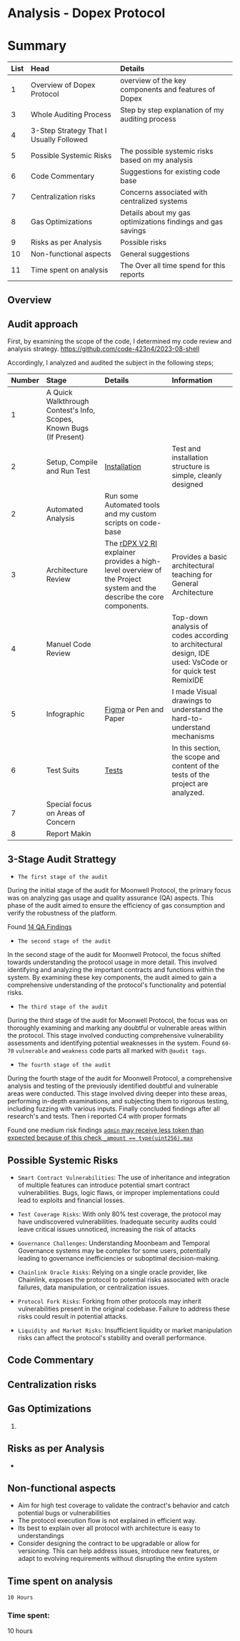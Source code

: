 # Analysis - Dopex Protocol 
# Summary

| List |Head |Details|
|:--|:----------------|:------|
|1 | Overview of Dopex Protocol| overview of the key components and features of Dopex  |
|3 |Whole Auditing Process | Step by step explanation of my auditing process  |
|4 |3-Step Strategy That I Usually Followed | |
|5 |Possible Systemic Risks | The possible systemic risks based on my analysis |
|6 |Code Commentary | Suggestions for existing code base |
|7 |Centralization risks | Concerns associated with centralized systems |
|8 |Gas Optimizations | Details about my gas optimizations findings and gas savings  |
|9 |Risks as per Analysis | Possible risks |
|10 |Non-functional aspects | General suggestions |
|11 |Time spent on analysis  | The Over all time spend for this reports |

## Overview


## Audit approach
First, by examining the scope of the code, I determined my code review and analysis strategy.
https://github.com/code-423n4/2023-08-shell

Accordingly, I analyzed and audited the subject in the following steps;

| Number |Stage |Details|Information|
|:--|:----------------|:------|:------|
|1|A Quick Walkthrough Contest's Info, Scopes, Known Bugs (If Present)||
|2|Setup, Compile and Run Test|[Installation](https://code4rena.com/contests/2023-08-dopex#testing)|Test and installation structure is simple, cleanly designed|
|2|Automated Analysis|Run some Automated tools and my custom scripts on code-base|
|3|Architecture Review|The [rDPX V2 RI](https://dopex.notion.site/rDPX-V2-RI-b45b5b402af54bcab758d62fb7c69cb4) explainer provides a high-level overview of the Project system and the describe the core components.|Provides a basic architectural teaching for General Architecture|
|4|Manuel Code Review||Top-down analysis of codes according to architectural design, IDE used: VsCode or for quick test RemixIDE|
|5|Infographic|[Figma](https://www.figma.com/) or Pen and Paper|I made Visual drawings to understand the hard-to-understand mechanisms|
|6|Test Suits|[Tests](https://code4rena.com/contests/2023-08-dopex#tests)|In this section, the scope and content of the tests of the project are analyzed.|
|7|Special focus on Areas of  Concern||
|8|Report Makin||


## 3-Stage Audit Strattegy

- ``The first stage of the audit``

During the initial stage of the audit for Moonwell Protocol, the primary focus was on analyzing gas usage and quality assurance (QA) aspects. This phase of the audit aimed to ensure the efficiency of gas consumption and verify the robustness of the platform.

Found [14 QA Findings](https://code4rena.com/contests/2023-07-moonwell/submit?issue=115)

- ``The second stage of the audit``

In the second stage of the audit for Moonwell Protocol, the focus shifted towards understanding the protocol usage in more detail. This involved identifying and analyzing the important contracts and functions within the system. By examining these key components, the audit aimed to gain a comprehensive understanding of the protocol's functionality and potential risks. 

- ``The third stage of the audit``

During the third stage of the audit for Moonwell Protocol, the focus was on thoroughly examining and marking any doubtful or vulnerable areas within the protocol. This stage involved conducting comprehensive vulnerability assessments and identifying potential weaknesses in the system. Found ``60-70`` ``vulnerable`` and ``weakness`` code parts all marked with ``@audit tags``.

- ``The fourth stage of the audit``

During the fourth stage of the audit for Moonwell Protocol, a comprehensive analysis and testing of the previously identified doubtful and vulnerable areas were conducted. This stage involved diving deeper into these areas, performing in-depth examinations, and subjecting them to rigorous testing, including fuzzing with various inputs. Finally concluded findings after all research's and tests. Then i reported C4 with proper formats 

Found one medium risk findings [``admin`` may receive less token than expected because of this check  ``_amount == type(uint256).max``](https://code4rena.com/contests/2023-07-moonwell/submit?issue=119)


## Possible Systemic Risks

- ``Smart Contract Vulnerabilities``: The use of inheritance and integration of multiple features can introduce potential smart contract vulnerabilities. Bugs, logic flaws, or improper implementations could lead to exploits and financial losses.

- ``Test Coverage Risks``:  With only 80% test coverage, the protocol may have undiscovered vulnerabilities. Inadequate security audits could leave critical issues unnoticed, increasing the risk of attacks

- ``Governance Challenges``: Understanding Moonbeam and Temporal Governance systems may be complex for some users, potentially leading to governance inefficiencies or suboptimal decision-making.

- ``Chainlink Oracle Risks``: Relying on a single oracle provider, like Chainlink, exposes the protocol to potential risks associated with oracle failures, data manipulation, or centralization issues.

- ``Protocol Fork Risks``: Forking from other protocols may inherit vulnerabilities present in the original codebase. Failure to address these risks could result in potential attacks.

- ``Liquidity and Market Risks``: Insufficient liquidity or market manipulation risks can affect the protocol's stability and overall performance.


## Code Commentary


    
## Centralization risks


## Gas Optimizations

1. 

## Risks as per Analysis

- 


## Non-functional aspects

- Aim for high test coverage to validate the contract's behavior and catch potential bugs or vulnerabilities
- The protocol execution flow is not explained in efficient way. 
- Its best to explain over all protocol with architecture is easy to understandings 
- Consider designing the contract to be upgradable or allow for versioning. This can help address issues, introduce new features, or adapt to evolving requirements without disrupting the entire system

## Time spent on analysis 
``10 Hours``




### Time spent:
10 hours